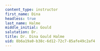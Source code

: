 ```yaml
---
content_type: instructor
first_name: Dina
headless: true
last_name: Halme
middle_initial: Gould
salutation: Dr.
title: Dr. Dina Gould Halme
uid: 8b6a19a0-b38c-6d12-72c7-85afe49c2af4
---
```

